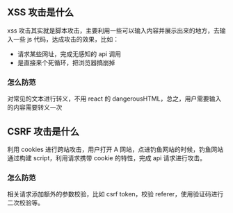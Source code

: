 ## XSS 攻击是什么

xss 攻击其实就是脚本攻击，主要利用一些可以输入内容并展示出来的地方，去输入一些 js 代码，达成攻击的效果，比如：

- 请求某些网址，完成无感知的 api 调用
- 是直接来个死循环，把浏览器搞崩掉

### 怎么防范

对常见的文本进行转义，不用 react 的 dangerousHTML，总之，用户需要输入的内容需要转义一次

## CSRF 攻击是什么

利用 cookies 进行跨站攻击，用户打开 A 网站，点进钓鱼网站的时候，钓鱼网站通过构建 script，利用请求携带 cookie 的特性，完成 api 请求进行攻击。

### 怎么防范

相关请求添加额外的参数校验，比如 csrf token，校验 referer，使用验证码进行二次校验等。